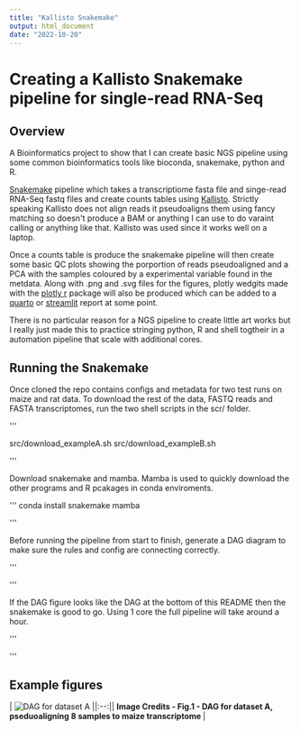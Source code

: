 ```yaml
---
title: "Kallisto Snakemake"
output: html_document
date: "2022-10-20"
---
```



# Creating a Kallisto Snakemake pipeline for single-read RNA-Seq

## Overview

A Bioinformatics project to show that I can create basic NGS pipeline using some
common bioinformatics tools like bioconda, snakemake, python and R.

[Snakemake](https://snakemake.readthedocs.io/en/stable/) pipeline which takes a
transcriptiome fasta file and singe-read RNA-Seq fastq files and create counts
tables using [Kallisto](https://pachterlab.github.io/kallisto/about). 
Strictly speaking Kallisto does not align reads it pseudoaligns them using
fancy matching so doesn't produce a BAM or anything I can use to do varaint 
calling or anything like that. Kallisto was used since it works well on a laptop.

Once a counts table is produce the snakemake pipeline will then create 
some basic QC plots showing the porportion of reads pseudoaligned and 
a PCA with the samples coloured by a experimental variable found in the 
metdata. Along with .png and .svg files for the figures, plotly wedgits made 
with the [plotly r]() package will also be produced which can be added
to a [quarto]() or [streamlit]() report at some point.

There is no particular reason for a NGS pipeline to create little 
art works but I really just made this to practice stringing 
python, R and shell togtheir in a automation pipeline that 
scale with additional cores. 


## Running the Snakemake 

Once cloned the repo contains configs and metadata for two 
test runs on maize and rat data. To download the rest of the
data, FASTQ reads and FASTA transcriptomes, run the two
shell scripts in the scr/ folder.

'''

src/download_exampleA.sh
src/download_exampleB.sh

'''

Download snakemake and mamba. Mamba is used
to quickly download the other programs and 
R pcakages in conda enviroments.

'''
conda install snakemake mamba 

'''

Before running the pipeline from start to 
finish, generate a DAG diagram to make sure 
the rules and config are connecting correctly.

'''

'''


If the DAG figure looks like the DAG at 
the bottom of this README then the snakemake is 
good to go. Using 1 core the full pipeline 
will take around a hour. 

'''


'''

## Example figures 

| ![ DAG for dataset A](figures/maize_dag.png)
||:--:|| 
<b>Image Credits - Fig.1 - DAG for dataset A, pseduoaligning 8 samples to maize transcriptome </b>|



